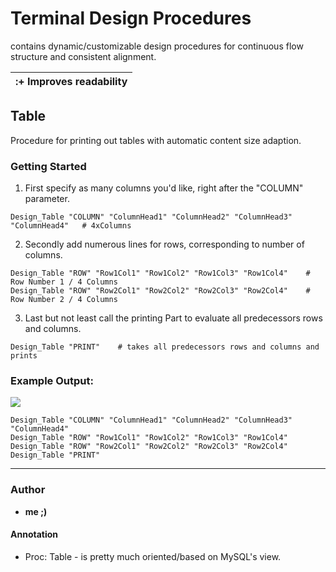 # Terminal Design Procedures

contains dynamic/customizable design procedures for continuous flow structure and consistent alignment.

:+ Improves readability | 
------------ | 


## Table

Procedure for printing out tables with automatic content size adaption.

### Getting Started

1. First specify as many columns you'd like, right after the "COLUMN" parameter.
```shell
Design_Table "COLUMN" "ColumnHead1" "ColumnHead2" "ColumnHead3" "ColumnHead4"   # 4xColumns
```
2. Secondly add numerous lines for rows, corresponding to number of columns.
```shell
Design_Table "ROW" "Row1Col1" "Row1Col2" "Row1Col3" "Row1Col4"    # Row Number 1 / 4 Columns
Design_Table "ROW" "Row2Col1" "Row2Col2" "Row2Col3" "Row2Col4"    # Row Number 2 / 4 Columns
```
3. Last but not least call the printing Part to evaluate all predecessors rows and columns.
```shell
Design_Table "PRINT"    # takes all predecessors rows and columns and prints
```

### Example Output:

![](https://i.imgur.com/6KXaDqU.png)
```shell
Design_Table "COLUMN" "ColumnHead1" "ColumnHead2" "ColumnHead3" "ColumnHead4"
Design_Table "ROW" "Row1Col1" "Row1Col2" "Row1Col3" "Row1Col4"
Design_Table "ROW" "Row2Col1" "Row2Col2" "Row2Col3" "Row2Col4"
Design_Table "PRINT"
```

---


### Author

* **me ;)**

#### Annotation

* Proc: Table - is pretty much oriented/based on MySQL's view.

